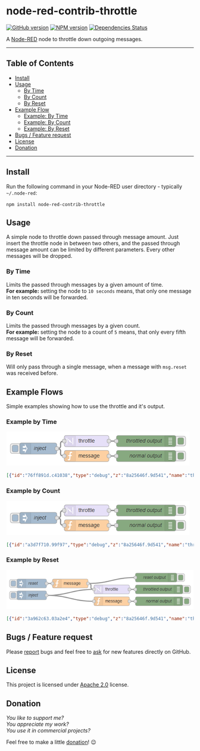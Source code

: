 node-red-contrib-throttle
=========================

[![GitHub version](https://badge.fury.io/gh/eisbehr-%2Fnode-red-throttle.svg)](http://github.com/eisbehr-/node-red-throttle)
[![NPM version](https://badge.fury.io/js/node-red-contrib-throttle.svg)](http://www.npmjs.org/package/node-red-contrib-throttle)
[![Dependencies Status](https://david-dm.org/eisbehr-/node-red-throttle/status.svg)](https://david-dm.org/eisbehr-/node-red-throttle)

A <a href="http://nodered.org" target="_new">Node-RED</a> node to throttle down outgoing messages.

---

## Table of Contents
* [Install](#install)
* [Usage](#usage)
  * [By Time](#by-time)
  * [By Count](#by-count)
  * [By Reset](#by-reset)
* [Example Flow](#example-flows)
  * [Example: By Time](#example-by-time)
  * [Example: By Count](#example-by-count)
  * [Example: By Reset](#example-by-reset)
* [Bugs / Feature request](#bugs--feature-request)
* [License](#license)
* [Donation](#donation)

---

## Install

Run the following command in your Node-RED user directory - typically `~/.node-red`:

```
npm install node-red-contrib-throttle
```


## Usage

A simple node to throttle down passed through message amount.
Just insert the throttle node in between two others, and the passed through message amount can be limited by different parameters.
Every other messages will be dropped.


### By Time

Limits the passed through messages by a given amount of time.  
**For example:** setting the node to `10 seconds` means, that only one message in ten seconds will be forwarded.


### By Count

Limits the passed through messages by a given count.  
**For example:** setting the node to a count of `5` means, that only every fifth message will be forwarded.


### By Reset

Will only pass through a single message, when a message with `msg.reset` was received before.


## Example Flows

Simple examples showing how to use the throttle and it's output.


### Example by Time

![example1.png](./doc/example1.png)

```JSON
[{"id":"76ff891d.c41038","type":"debug","z":"8a25646f.9d541","name":"throttled output","active":true,"console":"false","complete":"payload","x":660,"y":120,"wires":[]},{"id":"81be4802.e74478","type":"function","z":"8a25646f.9d541","name":"message","func":"msg.payload = \"injected\";\nreturn msg;","outputs":1,"noerr":0,"x":500,"y":160,"wires":[["789ee5ac.32e214"]]},{"id":"789ee5ac.32e214","type":"debug","z":"8a25646f.9d541","name":"normal output","active":true,"console":"false","complete":"payload","x":660,"y":160,"wires":[]},{"id":"99fbadf5.9b42e8","type":"throttle","z":"8a25646f.9d541","name":"","throttleType":"time","timeLimit":"3","timeLimitType":"seconds","countLimit":"3","locked":false,"x":500,"y":120,"wires":[["76ff891d.c41038"]]},{"id":"681f30ee.8f3598","type":"inject","z":"8a25646f.9d541","name":"inject","topic":"","payload":"!!! PASSED THROUGH !!!","payloadType":"str","repeat":"","crontab":"","once":false,"x":370,"y":140,"wires":[["99fbadf5.9b42e8","81be4802.e74478"]]}]
```


### Example by Count

![example2.png](./doc/example2.png)

```JSON
[{"id":"a3d7f710.99f97","type":"debug","z":"8a25646f.9d541","name":"throttled output","active":true,"console":"false","complete":"payload","x":660,"y":240,"wires":[]},{"id":"e2c6599a.0b5c98","type":"function","z":"8a25646f.9d541","name":"message","func":"msg.payload = \"injected\";\nreturn msg;","outputs":1,"noerr":0,"x":500,"y":280,"wires":[["b899b45b.46f4d8"]]},{"id":"b899b45b.46f4d8","type":"debug","z":"8a25646f.9d541","name":"normal output","active":true,"console":"false","complete":"payload","x":660,"y":280,"wires":[]},{"id":"8a2c177f.24e0c8","type":"throttle","z":"8a25646f.9d541","name":"","throttleType":"count","timeLimit":"10","timeLimitType":"seconds","countLimit":"3","locked":false,"x":500,"y":240,"wires":[["a3d7f710.99f97"]]},{"id":"836ebd21.ad25","type":"inject","z":"8a25646f.9d541","name":"inject","topic":"","payload":"!!! PASSED THROUGH !!!","payloadType":"str","repeat":"","crontab":"","once":false,"x":370,"y":260,"wires":[["8a2c177f.24e0c8","e2c6599a.0b5c98"]]}]
```


### Example by Reset

![example3.png](./doc/example3.png)

```JSON
[{"id":"3a962c63.03a2e4","type":"debug","z":"8a25646f.9d541","name":"throttled output","active":true,"console":"false","complete":"payload","x":800,"y":400,"wires":[]},{"id":"4e11480f.2fad28","type":"function","z":"8a25646f.9d541","name":"message","func":"msg.payload = \"injected\";\nreturn msg;","outputs":1,"noerr":0,"x":640,"y":440,"wires":[["65516c41.da3d44"]]},{"id":"65516c41.da3d44","type":"debug","z":"8a25646f.9d541","name":"normal output","active":true,"console":"false","complete":"payload","x":800,"y":440,"wires":[]},{"id":"50915215.704714","type":"throttle","z":"8a25646f.9d541","name":"","throttleType":"reset","timeLimit":"10","timeLimitType":"seconds","countLimit":"3","locked":false,"x":640,"y":400,"wires":[["3a962c63.03a2e4"]]},{"id":"4ba961e0.c018c8","type":"inject","z":"8a25646f.9d541","name":"inject","topic":"","payload":"!!! PASSED THROUGH !!!","payloadType":"str","repeat":"","crontab":"","once":false,"x":370,"y":420,"wires":[["50915215.704714","4e11480f.2fad28"]]},{"id":"f786e09d.1cdfa","type":"inject","z":"8a25646f.9d541","name":"reset","topic":"","payload":"reset","payloadType":"str","repeat":"","crontab":"","once":false,"x":370,"y":380,"wires":[["bbf770bd.df0768"]]},{"id":"bbf770bd.df0768","type":"function","z":"8a25646f.9d541","name":"message","func":"msg.reset = true;\nreturn msg;","outputs":1,"noerr":0,"x":500,"y":380,"wires":[["50915215.704714","c1d324bd.d2feb8"]]},{"id":"c1d324bd.d2feb8","type":"debug","z":"8a25646f.9d541","name":"reset output","active":true,"console":"false","complete":"payload","x":790,"y":360,"wires":[]}]
```


## Bugs / Feature request
Please [report](http://github.com/eisbehr-/node-red-throttle/issues) bugs and feel free to [ask](http://github.com/eisbehr-/node-red-throttle/issues) for new features directly on GitHub.


## License
This project is licensed under [Apache 2.0](http://www.apache.org/licenses/LICENSE-2.0) license.


## Donation
_You like to support me?_  
_You appreciate my work?_  
_You use it in commercial projects?_  
  
Feel free to make a little [donation](https://www.paypal.com/cgi-bin/webscr?cmd=_s-xclick&hosted_button_id=FFL6VQJCUZMXC)! :wink:
